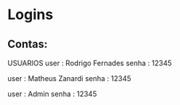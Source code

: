 # Logins 

## Contas:
USUARIOS
user : Rodrigo Fernades
senha : 12345

user : Matheus Zanardi
senha : 12345

user : Admin
senha : 12345
